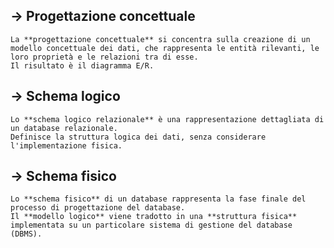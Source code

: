 
-> Progettazione concettuale
-
	La **progettazione concettuale** si concentra sulla creazione di un modello concettuale dei dati, che rappresenta le entità rilevanti, le loro proprietà e le relazioni tra di esse.
	Il risultato è il diagramma E/R.

-> Schema logico
-
	Lo **schema logico relazionale** è una rappresentazione dettagliata di un database relazionale.
	Definisce la struttura logica dei dati, senza considerare l'implementazione fisica.

-> Schema fisico
-
	Lo **schema fisico** di un database rappresenta la fase finale del processo di progettazione del database.
	Il **modello logico** viene tradotto in una **struttura fisica** implementata su un particolare sistema di gestione del database (DBMS).